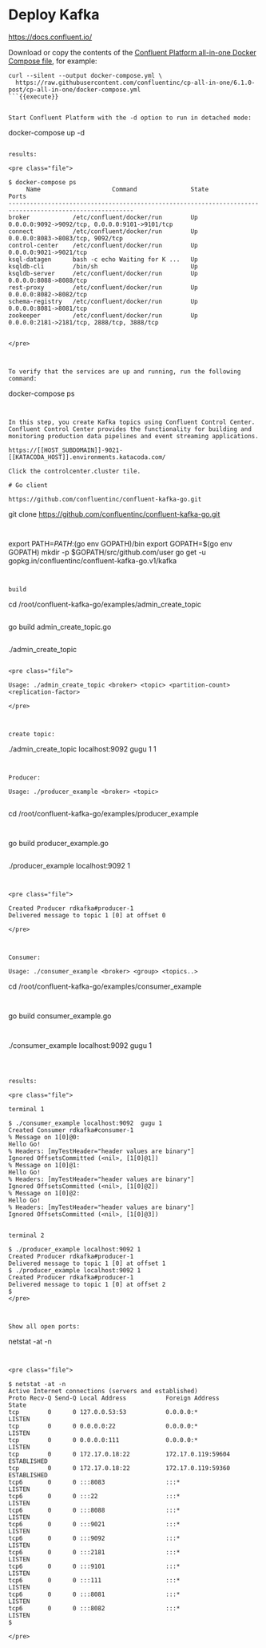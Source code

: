 # Deploy Kafka

https://docs.confluent.io/


Download or copy the contents of the [Confluent Platform all-in-one Docker Compose file](https://docs.confluent.io/platform/current/quickstart/ce-docker-quickstart.html?utm_medium=sem&utm_source=google&utm_campaign=ch.sem_br.nonbrand_tp.prs_tgt.kafka_mt.mbm_rgn.namer_lng.eng_dv.all&utm_term=%2Bkafka%20%2Bdocker&creative=&device=c&placement=&gclid=Cj0KCQjwi7yCBhDJARIsAMWFScOdVPN4G23xe5z_MRhnQ78ZtyC1SADqb7zWLxvTUwMc1S8mvcmM-74aAtAKEALw_wcB), for example:

```
curl --silent --output docker-compose.yml \
  https://raw.githubusercontent.com/confluentinc/cp-all-in-one/6.1.0-post/cp-all-in-one/docker-compose.yml
```{{execute}}


Start Confluent Platform with the -d option to run in detached mode:

```
docker-compose up -d
```{{execute}}

results:

<pre class="file">

$ docker-compose ps
     Name                    Command               State                       Ports                     
---------------------------------------------------------------------------------------------------------
broker            /etc/confluent/docker/run        Up      0.0.0.0:9092->9092/tcp, 0.0.0.0:9101->9101/tcp
connect           /etc/confluent/docker/run        Up      0.0.0.0:8083->8083/tcp, 9092/tcp              
control-center    /etc/confluent/docker/run        Up      0.0.0.0:9021->9021/tcp                        
ksql-datagen      bash -c echo Waiting for K ...   Up                                                    
ksqldb-cli        /bin/sh                          Up                                                    
ksqldb-server     /etc/confluent/docker/run        Up      0.0.0.0:8088->8088/tcp                        
rest-proxy        /etc/confluent/docker/run        Up      0.0.0.0:8082->8082/tcp                        
schema-registry   /etc/confluent/docker/run        Up      0.0.0.0:8081->8081/tcp                        
zookeeper         /etc/confluent/docker/run        Up      0.0.0.0:2181->2181/tcp, 2888/tcp, 3888/tcp 


</pre>



To verify that the services are up and running, run the following command:

```
docker-compose ps
```{{execute}}


In this step, you create Kafka topics using Confluent Control Center. Confluent Control Center provides the functionality for building and monitoring production data pipelines and event streaming applications.

https://[[HOST_SUBDOMAIN]]-9021-[[KATACODA_HOST]].environments.katacoda.com/

Click the controlcenter.cluster tile.

# Go client

https://github.com/confluentinc/confluent-kafka-go.git

```
git clone https://github.com/confluentinc/confluent-kafka-go.git
```{{execute}}


```
export PATH=$PATH:$(go env GOPATH)/bin
export GOPATH=$(go env GOPATH)
mkdir -p $GOPATH/src/github.com/user
go get -u gopkg.in/confluentinc/confluent-kafka-go.v1/kafka
```{{execute}}


build
```
cd /root/confluent-kafka-go/examples/admin_create_topic
```{{execute}}

```
go build admin_create_topic.go 
```{{execute}}

```
./admin_create_topic 
```{{execute}}

<pre class="file">

Usage: ./admin_create_topic <broker> <topic> <partition-count> <replication-factor>

</pre>



create topic:

```
./admin_create_topic localhost:9092 gugu 1 1

```{{execute}}


Producer:

Usage: ./producer_example <broker> <topic>


```
cd /root/confluent-kafka-go/examples/producer_example
```{{execute}}


```
go build producer_example.go 
```{{execute}}

```
./producer_example localhost:9092 1 
```{{execute}}


<pre class="file">

Created Producer rdkafka#producer-1
Delivered message to topic 1 [0] at offset 0

</pre>



Consumer:

Usage: ./consumer_example <broker> <group> <topics..>

```
cd /root/confluent-kafka-go/examples/consumer_example
```{{execute}}


```
go build consumer_example.go 
```{{execute}}


```
./consumer_example localhost:9092  gugu 1
```{{execute}}



results:

<pre class="file">

terminal 1

$ ./consumer_example localhost:9092  gugu 1
Created Consumer rdkafka#consumer-1
% Message on 1[0]@0:
Hello Go!
% Headers: [myTestHeader="header values are binary"]
Ignored OffsetsCommitted (<nil>, [1[0]@1])
% Message on 1[0]@1:
Hello Go!
% Headers: [myTestHeader="header values are binary"]
Ignored OffsetsCommitted (<nil>, [1[0]@2])
% Message on 1[0]@2:
Hello Go!
% Headers: [myTestHeader="header values are binary"]
Ignored OffsetsCommitted (<nil>, [1[0]@3])


terminal 2

$ ./producer_example localhost:9092 1
Created Producer rdkafka#producer-1
Delivered message to topic 1 [0] at offset 1
$ ./producer_example localhost:9092 1
Created Producer rdkafka#producer-1
Delivered message to topic 1 [0] at offset 2
$ 
</pre>



Show all open ports:
```
netstat -at -n
```{{execute}}


<pre class="file">

$ netstat -at -n
Active Internet connections (servers and established)
Proto Recv-Q Send-Q Local Address           Foreign Address         State      
tcp        0      0 127.0.0.53:53           0.0.0.0:*               LISTEN     
tcp        0      0 0.0.0.0:22              0.0.0.0:*               LISTEN     
tcp        0      0 0.0.0.0:111             0.0.0.0:*               LISTEN     
tcp        0      0 172.17.0.18:22          172.17.0.119:59604      ESTABLISHED
tcp        0      0 172.17.0.18:22          172.17.0.119:59360      ESTABLISHED
tcp6       0      0 :::8083                 :::*                    LISTEN     
tcp6       0      0 :::22                   :::*                    LISTEN     
tcp6       0      0 :::8088                 :::*                    LISTEN     
tcp6       0      0 :::9021                 :::*                    LISTEN     
tcp6       0      0 :::9092                 :::*                    LISTEN     
tcp6       0      0 :::2181                 :::*                    LISTEN     
tcp6       0      0 :::9101                 :::*                    LISTEN     
tcp6       0      0 :::111                  :::*                    LISTEN     
tcp6       0      0 :::8081                 :::*                    LISTEN     
tcp6       0      0 :::8082                 :::*                    LISTEN     
$ 

</pre>